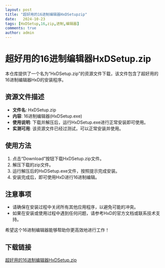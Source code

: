 ```yaml
---
layout: post
title: "超好用的16进制编辑器HxDSetupzip"
date:   2024-10-23
tags: [HxDSetup,16,zip,进制,编辑器]
comments: true
author: admin
---
```

# 超好用的16进制编辑器HxDSetup.zip

本仓库提供了一个名为“HxDSetup.zip”的资源文件下载，该文件包含了超好用的16进制编辑器HxD的安装程序。

## 资源文件描述

- **文件名**: HxDSetup.zip
- **内容**: 16进制编辑器(HxDSetup.exe)
- **使用说明**: 下载并解压后，运行HxDSetup.exe进行正常安装即可使用。
- **实测可用**: 该资源文件已经过测试，可以正常安装并使用。

## 使用方法

1. 点击“Download”按钮下载HxDSetup.zip文件。
2. 解压下载的zip文件。
3. 运行解压后的HxDSetup.exe文件，按照提示完成安装。
4. 安装完成后，即可使用HxD进行16进制编辑。

## 注意事项

- 请确保在安装过程中关闭所有其他应用程序，以避免可能的冲突。
- 如果在安装或使用过程中遇到任何问题，请参考HxD的官方文档或联系技术支持。

希望这个16进制编辑器能够帮助你更高效地进行工作！

## 下载链接

[超好用的16进制编辑器HxDSetup.zip](https://pan.quark.cn/s/26924cf4a288)